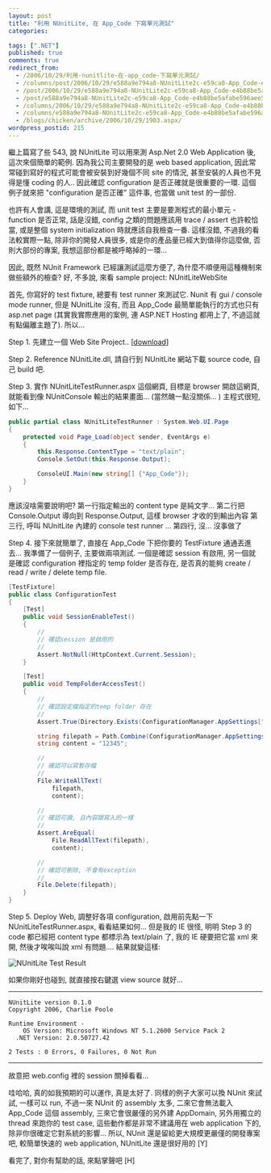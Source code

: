 ```yaml
---
layout: post
title: "利用 NUnitLite, 在 App_Code 下寫單元測試"
categories:

tags: [".NET"]
published: true
comments: true
redirect_from:
  - /2006/10/29/利用-nunitlite-在-app_code-下寫單元測試/
  - /columns/post/2006/10/29/e588a9e794a8-NUnitLite2c-e59ca8-App_Code-e4b88be5afabe596aee58583e6b8ace8a9a6.aspx/
  - /post/2006/10/29/e588a9e794a8-NUnitLite2c-e59ca8-App_Code-e4b88be5afabe596aee58583e6b8ace8a9a6.aspx/
  - /post/e588a9e794a8-NUnitLite2c-e59ca8-App_Code-e4b88be5afabe596aee58583e6b8ace8a9a6.aspx/
  - /columns/2006/10/29/e588a9e794a8-NUnitLite2c-e59ca8-App_Code-e4b88be5afabe596aee58583e6b8ace8a9a6.aspx/
  - /columns/e588a9e794a8-NUnitLite2c-e59ca8-App_Code-e4b88be5afabe596aee58583e6b8ace8a9a6.aspx/
  - /blogs/chicken/archive/2006/10/29/1903.aspx/
wordpress_postid: 215
---
```


繼上篇寫了些 543, 說 NUnitLite 可以用來測 Asp.Net 2.0 Web Application 後, 這次來個簡單的範例. 因為我公司主要開發的是 web based application, 因此常常碰到寫好的程式可能會被安裝到好幾個不同 site 的情況, 甚至安裝的人員也不見得是懂 coding 的人.. 因此確認 configuration 是否正確就是很重要的一環. 這個例子就來把 "configuration 是否正確" 這件事, 也當做 unit test 的一部份.

也許有人會講, 這是環境的測試, 而 unit test 主要是要測程式的最小單元 - function 是否正常, 話是沒錯, config 之類的問題應該用 trace / assert 也許較恰當, 或是整個 system initialization 時就應該自我檢查一番. 這樣沒錯, 不過我的看法較實際一點, 除非你的開發人員很多, 或是你的產品量已經大到值得你這麼做, 否則大部份的專案, 我想這部份都是被呼略掉的一環...

因此, 既然 NUnit Framework 已經讓測試這麼方便了, 為什麼不順便用這種機制來做些額外的檢查? 好, 不多說, 來看 sample project: NUnitLiteWebSite

首先, 你寫好的 test fixture, 總要有 test runner 來測試它. Nunit 有 gui / console mode runner, 但是 NUnitLite 沒有, 而且 App_Code 最簡單能執行的方式也只有 asp.net page (其實我實際應用的案例, 連 ASP.NET Hosting 都用上了, 不過這就有點偏離主題了). 所以...

Step 1. 先建立一個 Web Site Project.. [[download](http://www.chicken-house.net/files/chicken/NUnitLiteWebSite.zip)]

Step 2. Reference NUnitLite.dll, 請自行到 NUnitLite 網站下載 source code, 自己 build 吧.

Step 3. 實作 NUnitLiteTestRunner.aspx 這個網頁, 目標是 browser 開啟這網頁, 就能看到像 NUnitConsole 輸出的結果畫面... (當然醜一點沒關係... ) 主程式很短, 如下...

```csharp
public partial class NUnitLiteTestRunner : System.Web.UI.Page
{
    protected void Page_Load(object sender, EventArgs e)
    {
        this.Response.ContentType = "text/plain";
        Console.SetOut(this.Response.Output);

        ConsoleUI.Main(new string[] {"App_Code"});
    }
}
```

應該沒啥需要說明吧?
第一行指定輸出的 content type 是純文字...
第二行把 Console.Output 導向到 Response.Output, 這樣 browser 才收的到輸出內容
第三行, 呼叫 NUnitLite 內建的 console test runner ...
第四行, 沒... 沒事做了

Step 4. 接下來就簡單了, 直接在 App_Code 下把你要的 TestFixture 通通丟進去... 我準備了一個例子, 主要做兩項測試. 一個是確認 session 有啟用, 另一個就是確認 configuration 裡指定的 temp folder 是否存在, 是否真的能夠 create / read / write / delete temp file.

```csharp
[TestFixture]
public class ConfigurationTest
{
    [Test]
    public void SessionEnableTest()
    {
        //
        // 確認session 是啟用的
        //
        Assert.NotNull(HttpContext.Current.Session);
    }

    [Test]
    public void TempFolderAccessTest()
    {
        //
        // 確認設定檔指定的temp folder 存在
        //
        Assert.True(Directory.Exists(ConfigurationManager.AppSettings["temp-folder"]));

        string filepath = Path.Combine(ConfigurationManager.AppSettings["temp-folder"], "test.txt");
        string content = "12345";

        //
        // 確認可以寫暫存檔
        //
        File.WriteAllText(
            filepath,
            content);

        //
        // 確認可讀, 且內容跟寫入的一樣
        //
        Assert.AreEqual(
            File.ReadAllText(filepath),
            content);

        //
        // 確認可刪除, 不會有exception
        //
        File.Delete(filepath);
    }
}
```

Step 5. Deploy Web, 調整好各項 configuration, 啟用前先點一下 NUnitLiteTestRunner.aspx, 看看結果如何... 但是我的 IE 很怪, 明明 Step 3 的 code 都已經把 content type 都標示為 text/plain 了, 我的 IE 硬要把它當 xml 來開, 然後才唉唉叫說 xml 有問題.... 結果就變這樣:

![NUnitLite Test Result](/wp-content/uploads/2006/10/NUnitLiteApp_Code_2935/image010.png)

如果你剛好也碰到, 就直接按右鍵選 view source 就好...

<!--more-->

---
```
NUnitLite version 0.1.0
Copyright 2006, Charlie Poole

Runtime Environment -
    OS Version: Microsoft Windows NT 5.1.2600 Service Pack 2
  .NET Version: 2.0.50727.42

2 Tests : 0 Errors, 0 Failures, 0 Not Run
```
---

故意把 web.config 裡的 session 關掉看看...

哇哈哈, 真的如我預期的可以運作, 真是太好了. 同樣的例子大家可以換 NUnit 來試試, 一樣可以 run, 不過一來 NUnit 的 assembly 太多, 二來它會無法載入 App_Code 這個 assembly, 三來它會很嚴僅的另外建 AppDomain, 另外用獨立的 thread 來跑你的 test case, 這些動作都是非常不建議用在 web application 下的, 除非你很確定它對系統的影響... 所以, NUnit 還是留給更大規模更嚴僅的開發專案吧, 較簡單快速的 web application, NUnitLite 還是很好用的 [Y]

看完了, 對你有幫助的話, 來點掌聲吧 [H]
